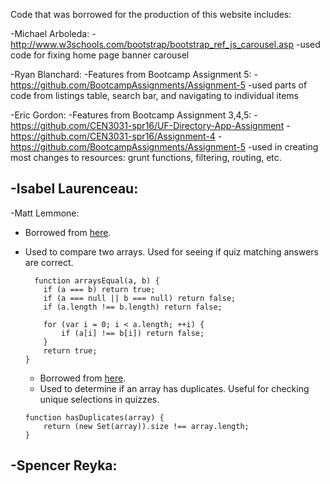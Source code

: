 Code that was borrowed for the production of this website includes:

-Michael Arboleda:
  -http://www.w3schools.com/bootstrap/bootstrap_ref_js_carousel.asp
  	-used code for fixing home page banner carousel

-Ryan Blanchard:
  -Features from Bootcamp Assignment 5:
    -https://github.com/BootcampAssignments/Assignment-5
    -used parts of code from listings table, search bar, and navigating to individual items
    
-Eric Gordon:
  -Features from Bootcamp Assignment 3,4,5:
    -https://github.com/CEN3031-spr16/UF-Directory-App-Assignment
    -https://github.com/CEN3031-spr16/Assignment-4
    -https://github.com/BootcampAssignments/Assignment-5
    -used in creating most changes to resources: grunt functions, filtering, routing, etc.
  
-Isabel Laurenceau:
  -
  
-Matt Lemmone:
  - Borrowed from [here](http://www.howwaydo.com/how-to-check-if-two-arrays-are-equal-with-javascript/).
  - Used to compare two arrays. Used for seeing if quiz matching answers are correct.
		
	```
	  function arraysEqual(a, b) {
	    if (a === b) return true;
	    if (a === null || b === null) return false;
	    if (a.length !== b.length) return false;
	
	    for (var i = 0; i < a.length; ++i) {
	        if (a[i] !== b[i]) return false;
	    }
	    return true;
	}
	```
		
	- Borrowed from [here](https://stackoverflow.com/questions/7376598/in-javascript-how-do-i-check-if-an-array-has-duplicate-values).
	- Used to determine if an array has duplicates. Useful for checking unique selections in quizzes.
		
	```
	function hasDuplicates(array) {
	    return (new Set(array)).size !== array.length;
	}
	```

  
-Spencer Reyka:
  -
  
